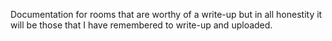 Documentation for rooms that are worthy of a write-up but in all honestity it will be those that I have remembered to write-up and uploaded.
